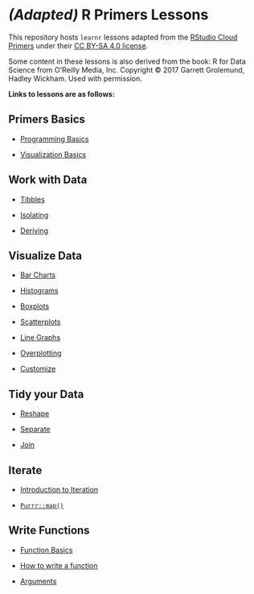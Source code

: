 # *(Adapted)* R Primers Lessons

This repository hosts `learnr` lessons adapted from the [RStudio Cloud Primers](https://github.com/rstudio-education/primers/tree/master) under their [CC BY-SA 4.0 license](https://creativecommons.org/licenses/by-sa/4.0/).

Some content in these lessons is also derived from the book: R for Data Science from O'Reilly Media, Inc. Copyright © 2017 Garrett Grolemund, Hadley Wickham. Used with permission.

**Links to lessons are as follows:**

## Primers Basics

-   [Programming Basics](https://geocentroid.shinyapps.io/Programming-Basics/)

-   [Visualization Basics](https://geocentroid.shinyapps.io/Vis-Basics/)

## Work with Data

-   [Tibbles](https://geocentroid.shinyapps.io/tibbles/)

-   [Isolating](https://geocentroid.shinyapps.io/isolating/)

-   [Deriving](https://geocentroid.shinyapps.io/deriving/)

## Visualize Data

-   [Bar Charts](https://geocentroid.shinyapps.io/bar-charts/)

-   [Histograms](https://geocentroid.shinyapps.io/histograms/)

-   [Boxplots](https://geocentroid.shinyapps.io/boxplots/)

-   [Scatterplots](https://geocentroid.shinyapps.io/scatterplots/)

-   [Line Graphs](https://geocentroid.shinyapps.io/line-graphs/)

-   [Overplotting](https://geocentroid.shinyapps.io/overplotting/)

-   [Customize](https://geocentroid.shinyapps.io/Customize/)

## Tidy your Data

-   [Reshape](https://geocentroid.shinyapps.io/Reshape-Data/)

-   [Separate](https://geocentroid.shinyapps.io/separate-columns/)

-   [Join](https://geocentroid.shinyapps.io/join-datasets/)

## Iterate

-   [Introduction to Iteration](https://geocentroid.shinyapps.io/introduction-to-iteration/)

-   [`Purrr::map()`](https://geocentroid.shinyapps.io/purrr_map/)

## Write Functions

-   [Function Basics](https://geocentroid.shinyapps.io/function-basics/)

-   [How to write a function](https://geocentroid.shinyapps.io/how-to-write-a-function/)

-   [Arguments](https://geocentroid.shinyapps.io/arguments/)
